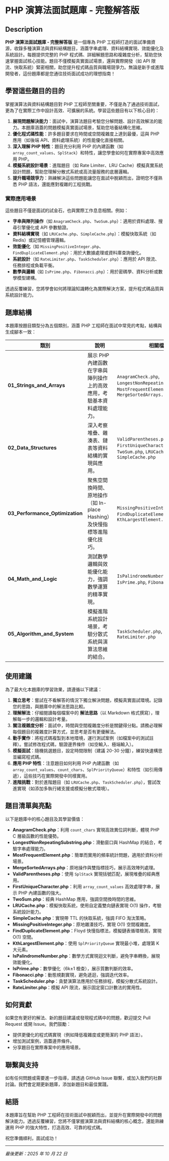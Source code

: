 # PHP 演算法面試題庫 - 完整解答版

## Description

**PHP 演算法面試題庫 - 完整解答版** 是一個專為 PHP 工程師打造的面試準備資源，收錄多種演算法與資料結構題目，涵蓋字串處理、資料結構實現、效能優化及系統設計。每題提供完整的 PHP 程式碼、詳細解題思路和複雜度分析，幫助您快速掌握面試核心技能。題目不僅模擬真實面試場景，還與實際開發（如 API 限流、快取系統）緊密相關，助您提升程式碼品質與職場競爭力。無論是新手或進階開發者，這份題庫都是您通往技術面試成功的理想指南！

## 學習這些題目的目的

掌握演算法與資料結構題目對 PHP 工程師至關重要，不僅是為了通過技術面試，更為了在實際工作中設計高效、可擴展的系統。學習這些題目有以下核心目的：

1. **展現問題解決能力**：面試中，演算法題目考驗您分解問題、設計高效解法的能力。本題庫涵蓋的問題模擬真實面試場景，幫助您培養結構化思維。
2. **優化程式碼性能**：許多題目要求在時間或空間複雜度上達到最優，這與 PHP 應用（如後端 API、資料處理系統）的性能優化直接相關。
3. **深入理解 PHP 特性**：題目充分利用 PHP 的內建函數（如 `array_count_values`、`SplStack`）和特性，讓您學會如何在實際專案中高效應用 PHP。
4. **模擬系統設計場景**：進階題目（如 Rate Limiter、LRU Cache）模擬真實系統設計問題，幫助您理解分散式系統或高流量服務的底層邏輯。
5. **提升職場競爭力**：熟練解決這些問題能讓您在面試中脫穎而出，證明您不僅熟悉 PHP 語法，還能應對複雜的工程挑戰。

### 實際應用場景
這些題目不僅是面試的試金石，也與實際工作息息相關。例如：
- **字串與陣列操作**（如 `AnagramCheck.php`、`TwoSum.php`）：適用於資料處理、搜尋引擎優化或 API 參數驗證。
- **資料結構實現**（如 `LRUCache.php`、`SimpleCache.php`）：模擬快取系統（如 Redis）或記憶體管理邏輯。
- **效能優化**（如 `MissingPositiveInteger.php`、`FindDuplicateElement.php`）：用於大數據處理或資料庫查詢優化。
- **系統設計**（如 `RateLimiter.php`、`TaskScheduler.php`）：應用於 API 限流、任務排程或負載平衡。
- **數學與邏輯**（如 `IsPrime.php`、`Fibonacci.php`）：用於密碼學、資料分析或數學模型建構。

透過反覆練習，您將學會如何將理論知識轉化為實際解決方案，提升程式碼品質與系統設計能力。

## 題庫結構

本題庫按題目類型分為五個類別，涵蓋 PHP 工程師在面試中常見的考點，結構與生成腳本一致：

| 類別 | 說明 | 相關檔案 |
|------|------|----------|
| **01_Strings_and_Arrays** | 展示 PHP 內建函數在字串與陣列操作上的高效應用，考驗基本資料處理能力。 | `AnagramCheck.php`, `LongestNonRepeatingSubstring.php`, `MostFrequentElement.php`, `MergeSortedArrays.php` |
| **02_Data_Structures** | 深入考察堆疊、雜湊表、鏈表等資料結構的實現與應用。 | `ValidParentheses.php`, `FirstUniqueCharacter.php`, `TwoSum.php`, `LRUCache.php`, `SimpleCache.php` |
| **03_Performance_Optimization** | 聚焦空間換時間、原地操作（如 In-place Hashing）及快慢指標等進階優化技巧。 | `MissingPositiveInteger.php`, `FindDuplicateElement.php`, `KthLargestElement.php` |
| **04_Math_and_Logic** | 測試數學邏輯與效能優化能力，強調數學運算的精準實現。 | `IsPalindromeNumber.php`, `IsPrime.php`, `Fibonacci.php` |
| **05_Algorithm_and_System** | 模擬進階系統設計場景，考驗分散式系統與演算法思維的結合。 | `TaskScheduler.php`, `RateLimiter.php` |

## 使用建議

為了最大化本題庫的學習效果，請遵循以下建議：

1. **獨立思考**：嘗試在不看解答的情況下獨立解決問題，模擬真實面試環境。記錄您的思路，與題庫中的解法思路比較。
2. **理解解法**：仔細閱讀每個檔案中的 **解法思路**（以 Markdown 格式撰寫），理解每一步的邏輯和設計考量。
3. **關注複雜度分析**：面試中，時間與空間複雜度分析是關鍵得分點。請務必理解每個題目的複雜度計算方式，並思考是否有更優解法。
4. **動手實作**：將程式碼複製到本地環境，運行測試案例（如檔案中的測試註釋）。嘗試修改程式碼，驗證邊界條件（如空輸入、極端輸入）。
5. **模擬面試**：隨機挑選題目，設定時間限制（建議 20-30 分鐘），練習快速構思並編寫程式碼。
6. **應用 PHP 特性**：注意題目如何利用 PHP 內建函數（如 `array_count_values`、`count_chars`、`SplPriorityQueue`）和特性（如引用傳遞），這些技巧在實際開發中同樣實用。
7. **進階挑戰**：對於進階題目（如 `LRUCache.php`、`TaskScheduler.php`），嘗試改進實現（如添加多執行緒支援或模擬分散式環境）。

## 題目清單與亮點

以下是題庫中的核心題目及其學習價值：

- **AnagramCheck.php**：利用 `count_chars` 實現高效異位詞判斷，體現 PHP C 層級函數的性能優勢。
- **LongestNonRepeatingSubstring.php**：滑動窗口與 HashMap 的結合，考驗字串處理能力。
- **MostFrequentElement.php**：簡單而實用的頻率統計問題，適用於資料分析場景。
- **MergeSortedArrays.php**：原地操作與雙指標技巧，展示高效陣列處理。
- **ValidParentheses.php**：使用 `SplStack` 實現括號匹配，展現堆疊的經典應用。
- **FirstUniqueCharacter.php**：利用 `array_count_values` 高效處理字串，展示 PHP 內建函數的強大。
- **TwoSum.php**：經典 HashMap 應用，強調空間換時間的思維。
- **LRUCache.php**：模擬快取系統，使用自定義雙向鏈表實現 O(1) 操作，考驗系統設計能力。
- **SimpleCache.php**：實現帶 TTL 的快取系統，強調 FIFO 淘汰策略。
- **MissingPositiveInteger.php**：原地雜湊技巧，實現 O(1) 空間複雜度。
- **FindDuplicateElement.php**：Floyd 快慢指標法，模擬鏈表循環檢測，實現 O(1) 空間。
- **KthLargestElement.php**：使用 `SplPriorityQueue` 實現最小堆，處理第 K 大元素。
- **IsPalindromeNumber.php**：數學方式實現迴文判斷，避免字串轉換，展現效能優化。
- **IsPrime.php**：數學優化（6k±1 檢查），展示質數判斷的效率。
- **Fibonacci.php**：動態規劃實現，避免遞迴，強調迭代效率。
- **TaskScheduler.php**：貪婪演算法應用於任務排程，模擬分散式系統設計。
- **RateLimiter.php**：模擬 API 限流，展示固定窗口計數法的實用性。

## 如何貢獻

如果您有更好的解法、新的題目建議或發現程式碼中的問題，歡迎提交 Pull Request 或開 Issue。我們鼓勵：
- 提供更優化的程式碼實現（例如降低複雜度或更簡潔的 PHP 語法）。
- 增加測試案例，涵蓋邊界條件。
- 分享題目在實際專案中的應用場景。

## 聯繫與支持

如有任何問題或需要進一步指導，請透過 GitHub Issue 聯繫，或加入我們的社群討論。我們會定期更新題庫，添加新題目和最佳實踐。

## 結語

本題庫旨在幫助 PHP 工程師在技術面試中脫穎而出，並提升在實際開發中的問題解決能力。透過反覆練習，您將不僅掌握演算法與資料結構的核心概念，還能熟練運用 PHP 的強大特性，打造高效、可靠的程式碼。

祝您準備順利，面試成功！

---

*最後更新：2025 年 10 月 22 日*
